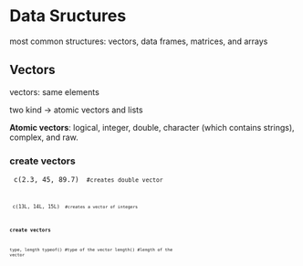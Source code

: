# Data Sructures
most common structures: vectors, data frames, matrices, and arrays



## Vectors
vectors: same elements

two kind -> atomic vectors and lists

**Atomic vectors**: logical, integer, double, character (which contains strings), complex, and raw. 

### create vectors
<code> c(2.3, 45, 89.7) <code>  #creates double vector

<code> c(13L, 14L, 15L) <code>  #creates a vector of integers

### create vectors
type, length
typeof()     #type of the vector 
length()     #length of the vector
  
  
